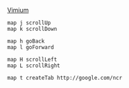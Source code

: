 
[Vimium](https://chrome.google.com/webstore/detail/dbepggeogbaibhgnhhndojpepiihcmeb)

```
map j scrollUp
map k scrollDown

map h goBack
map l goForward

map H scrollLeft
map L scrollRight

map t createTab http://google.com/ncr
```

